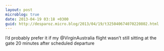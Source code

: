```yaml
---
layout: post
microblog: true
date: 2013-04-19 03:18 +0300
guid: http://desparoz.micro.blog/2013/04/19/t325040674070220802.html
---
```

I’d probably prefer it if my @VirginAustralia flight wasn’t still sitting at the gate 20 minutes after scheduled departure
